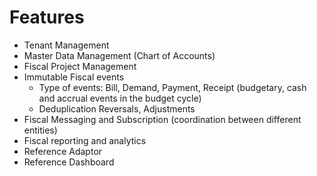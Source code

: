 # Features

* Tenant Management 
* Master Data Management \(Chart of Accounts\) 
* Fiscal Project Management 
* Immutable Fiscal events 
  * Type of events: Bill, Demand, Payment, Receipt \(budgetary, cash and accrual events in the budget cycle\) 
  * Deduplication Reversals, Adjustments 
* Fiscal Messaging and Subscription \(coordination between different entities\) 
* Fiscal reporting and analytics 
* Reference Adaptor 
* Reference Dashboard


